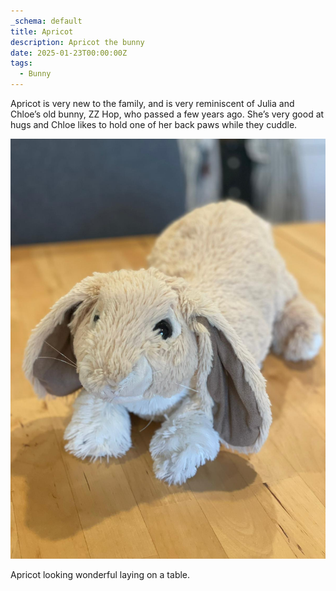 ```yaml
---
_schema: default
title: Apricot
description: Apricot the bunny
date: 2025-01-23T00:00:00Z
tags:
  - Bunny
---
```

Apricot is very new to the family, and is very reminiscent of Julia and Chloe’s old bunny, ZZ Hop, who passed a few years ago. She’s very good at hugs and Chloe likes to hold one of her back paws while they cuddle.

![](Apricot3.jpg)

Apricot looking wonderful laying on a table.